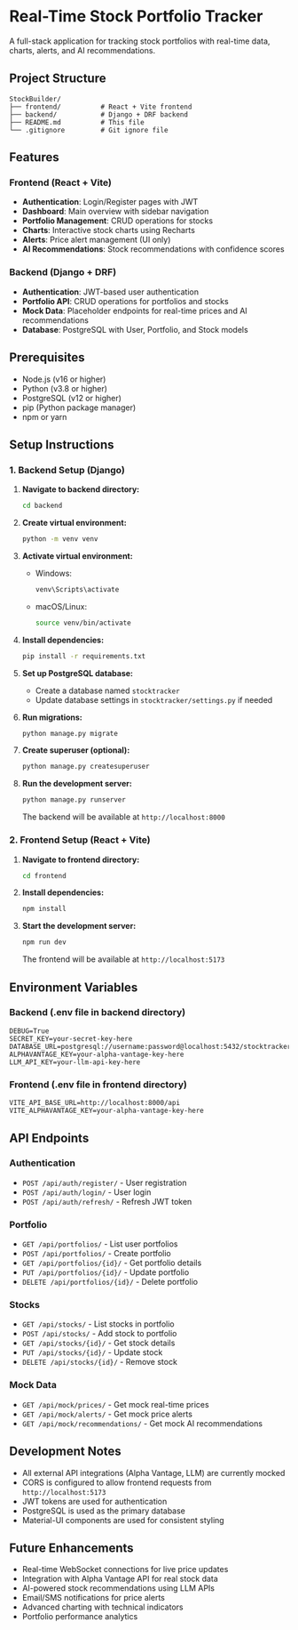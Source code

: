 # Real-Time Stock Portfolio Tracker

A full-stack application for tracking stock portfolios with real-time data, charts, alerts, and AI recommendations.

## Project Structure

```
StockBuilder/
├── frontend/          # React + Vite frontend
├── backend/           # Django + DRF backend
├── README.md          # This file
└── .gitignore         # Git ignore file
```

## Features

### Frontend (React + Vite)
- **Authentication**: Login/Register pages with JWT
- **Dashboard**: Main overview with sidebar navigation
- **Portfolio Management**: CRUD operations for stocks
- **Charts**: Interactive stock charts using Recharts
- **Alerts**: Price alert management (UI only)
- **AI Recommendations**: Stock recommendations with confidence scores

### Backend (Django + DRF)
- **Authentication**: JWT-based user authentication
- **Portfolio API**: CRUD operations for portfolios and stocks
- **Mock Data**: Placeholder endpoints for real-time prices and AI recommendations
- **Database**: PostgreSQL with User, Portfolio, and Stock models

## Prerequisites

- Node.js (v16 or higher)
- Python (v3.8 or higher)
- PostgreSQL (v12 or higher)
- pip (Python package manager)
- npm or yarn

## Setup Instructions

### 1. Backend Setup (Django)

1. **Navigate to backend directory:**
   ```bash
   cd backend
   ```

2. **Create virtual environment:**
   ```bash
   python -m venv venv
   ```

3. **Activate virtual environment:**
   - Windows:
     ```bash
     venv\Scripts\activate
     ```
   - macOS/Linux:
     ```bash
     source venv/bin/activate
     ```

4. **Install dependencies:**
   ```bash
   pip install -r requirements.txt
   ```

5. **Set up PostgreSQL database:**
   - Create a database named `stocktracker`
   - Update database settings in `stocktracker/settings.py` if needed

6. **Run migrations:**
   ```bash
   python manage.py migrate
   ```

7. **Create superuser (optional):**
   ```bash
   python manage.py createsuperuser
   ```

8. **Run the development server:**
   ```bash
   python manage.py runserver
   ```

   The backend will be available at `http://localhost:8000`

### 2. Frontend Setup (React + Vite)

1. **Navigate to frontend directory:**
   ```bash
   cd frontend
   ```

2. **Install dependencies:**
   ```bash
   npm install
   ```

3. **Start the development server:**
   ```bash
   npm run dev
   ```

   The frontend will be available at `http://localhost:5173`

## Environment Variables

### Backend (.env file in backend directory)
```env
DEBUG=True
SECRET_KEY=your-secret-key-here
DATABASE_URL=postgresql://username:password@localhost:5432/stocktracker
ALPHAVANTAGE_KEY=your-alpha-vantage-key-here
LLM_API_KEY=your-llm-api-key-here
```

### Frontend (.env file in frontend directory)
```env
VITE_API_BASE_URL=http://localhost:8000/api
VITE_ALPHAVANTAGE_KEY=your-alpha-vantage-key-here
```

## API Endpoints

### Authentication
- `POST /api/auth/register/` - User registration
- `POST /api/auth/login/` - User login
- `POST /api/auth/refresh/` - Refresh JWT token

### Portfolio
- `GET /api/portfolios/` - List user portfolios
- `POST /api/portfolios/` - Create portfolio
- `GET /api/portfolios/{id}/` - Get portfolio details
- `PUT /api/portfolios/{id}/` - Update portfolio
- `DELETE /api/portfolios/{id}/` - Delete portfolio

### Stocks
- `GET /api/stocks/` - List stocks in portfolio
- `POST /api/stocks/` - Add stock to portfolio
- `GET /api/stocks/{id}/` - Get stock details
- `PUT /api/stocks/{id}/` - Update stock
- `DELETE /api/stocks/{id}/` - Remove stock

### Mock Data
- `GET /api/mock/prices/` - Get mock real-time prices
- `GET /api/mock/alerts/` - Get mock price alerts
- `GET /api/mock/recommendations/` - Get mock AI recommendations

## Development Notes

- All external API integrations (Alpha Vantage, LLM) are currently mocked
- CORS is configured to allow frontend requests from `http://localhost:5173`
- JWT tokens are used for authentication
- PostgreSQL is used as the primary database
- Material-UI components are used for consistent styling

## Future Enhancements

- Real-time WebSocket connections for live price updates
- Integration with Alpha Vantage API for real stock data
- AI-powered stock recommendations using LLM APIs
- Email/SMS notifications for price alerts
- Advanced charting with technical indicators
- Portfolio performance analytics
